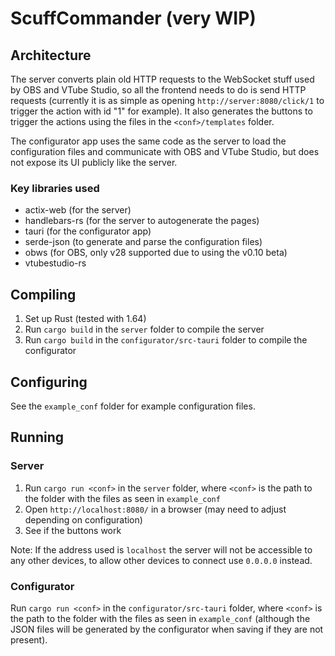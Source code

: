 # ScuffCommander (very WIP)

## Architecture
The server converts plain old HTTP requests to the WebSocket stuff used by OBS and VTube Studio, so all the frontend needs to do is send HTTP requests (currently it is as simple as opening `http://server:8080/click/1` to trigger the action with id "1" for example). It also generates the buttons to trigger the actions using the files in the `<conf>/templates` folder.

The configurator app uses the same code as the server to load the configuration files and communicate with OBS and VTube Studio, but does not expose its UI publicly like the server.

### Key libraries used
- actix-web (for the server)
- handlebars-rs (for the server to autogenerate the pages)
- tauri (for the configurator app)
- serde-json (to generate and parse the configuration files)
- obws (for OBS, only v28 supported due to using the v0.10 beta)
- vtubestudio-rs

## Compiling
1. Set up Rust (tested with 1.64)
2. Run `cargo build` in the `server` folder to compile the server
3. Run `cargo build` in the `configurator/src-tauri` folder to compile the configurator

## Configuring
See the `example_conf` folder for example configuration files.

## Running

### Server
1. Run `cargo run <conf>` in the `server` folder, where `<conf>` is the path to the folder with the files as seen in `example_conf`
2. Open `http://localhost:8080/` in a browser (may need to adjust depending on configuration)
3. See if the buttons work

Note: If the address used is `localhost` the server will not be accessible to any other devices, to allow other devices to connect use `0.0.0.0` instead.

### Configurator
Run `cargo run <conf>` in the `configurator/src-tauri` folder, where `<conf>` is the path to the folder with the files as seen in `example_conf` (although the JSON files will be generated by the configurator when saving if they are not present).
